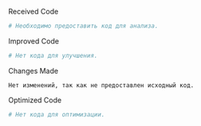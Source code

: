 Received Code

```python
# Необходимо предоставить код для анализа.
```

Improved Code

```python
# Нет кода для улучшения.
```

Changes Made

```
Нет изменений, так как не предоставлен исходный код.
```

Optimized Code

```python
# Нет кода для оптимизации.
```